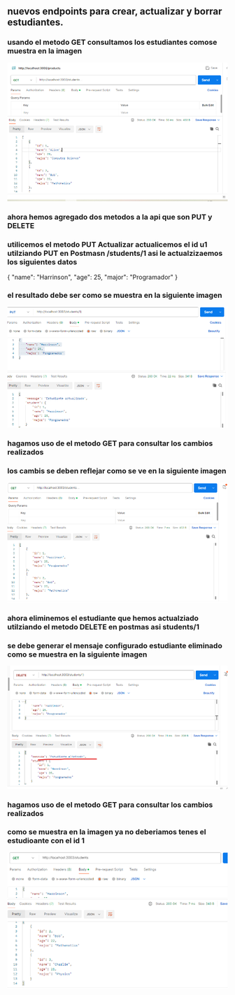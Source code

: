 ## nuevos endpoints para crear, actualizar y borrar estudiantes.
### usando el metodo GET consultamos los estudiantes comose muestra en la imagen
![alt text](image.png)

### ahora hemos agregado dos metodos a la api que son PUT y DELETE

### utilicemos el metodo PUT Actualizar  actualicemos el id u1 utilziando PUT en Postmasn /students/1 asi le actualzizaemos los siguientes datos
{
    "name": "Harrinson",
    "age": 25,
    "major": "Programador"
}
### el resultado debe ser como se muestra en la siguiente imagen 
![alt text](image-1.png)
### hagamos uso de  el metodo GET para consultar los cambios realizados 
### los cambis se deben reflejar como se ve en la siguiente imagen 
![alt text](image-2.png)

### ahora eliminemos el estudiante que hemos actualziado utilziando el metodo DELETE en postmas asi students/1
### se debe generar el mensaje configurado estudiante eliminado como se muestra en la siguiente imagen
![alt text](image-3.png)

### hagamos uso de  el metodo GET para consultar los cambios realizados 

### como se muestra en la imagen ya no deberiamos tenes el estudioante con el id 1
![alt text](image-4.png)